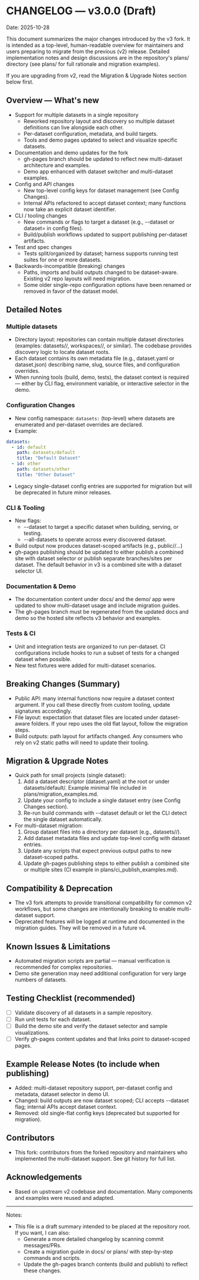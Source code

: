 # CHANGELOG — v3.0.0 (Draft)

Date: 2025-10-28

This document summarizes the major changes introduced by the v3 fork. It is intended as a top-level, human-readable overview for maintainers and users preparing to migrate from the previous (v2) release. Detailed implementation notes and design discussions are in the repository's plans/ directory (see plans/ for full rationale and migration examples).

If you are upgrading from v2, read the Migration & Upgrade Notes section below first.

## Overview — What's new

- Support for multiple datasets in a single repository
  - Reworked repository layout and discovery so multiple dataset definitions can live alongside each other.
  - Per-dataset configuration, metadata, and build targets.
  - Tools and demo pages updated to select and visualize specific datasets.
- Documentation and demo updates for the fork
  - gh-pages branch should be updated to reflect new multi-dataset architecture and examples.
  - Demo app enhanced with dataset switcher and multi-dataset examples.
- Config and API changes
  - New top-level config keys for dataset management (see Config Changes).
  - Internal APIs refactored to accept dataset context; many functions now take an explicit dataset identifier.
- CLI / tooling changes
  - New commands or flags to target a dataset (e.g., --dataset or dataset= in config files).
  - Build/publish workflows updated to support publishing per-dataset artifacts.
- Test and spec changes
  - Tests split/organized by dataset; harness supports running test suites for one or more datasets.
- Backwards-incompatible (breaking) changes
  - Paths, imports and build outputs changed to be dataset-aware. Existing v2 repo layouts will need migration.
  - Some older single-repo configuration options have been renamed or removed in favor of the dataset model.

## Detailed Notes

### Multiple datasets
- Directory layout: repositories can contain multiple dataset directories (examples: datasets/<name>/, workspaces/<name>/, or similar). The codebase provides discovery logic to locate dataset roots.
- Each dataset contains its own metadata file (e.g., dataset.yaml or dataset.json) describing name, slug, source files, and configuration overrides.
- When running tools (build, demo, tests), the dataset context is required — either by CLI flag, environment variable, or interactive selector in the demo.

### Configuration Changes
- New config namespace: `datasets:` (top-level) where datasets are enumerated and per-dataset overrides are declared.
- Example:

```yaml
datasets:
  - id: default
    path: datasets/default
    title: "Default Dataset"
  - id: other
    path: datasets/other
    title: "Other Dataset"
```

- Legacy single-dataset config entries are supported for migration but will be deprecated in future minor releases.

### CLI & Tooling
- New flags:
  - --dataset <id> to target a specific dataset when building, serving, or testing.
  - --all-datasets to operate across every discovered dataset.
- Build output now produces dataset-scoped artifacts (e.g., public/<dataset-id>/...)
- gh-pages publishing should be updated to either publish a combined site with dataset selector or publish separate branches/sites per dataset. The default behavior in v3 is a combined site with a dataset selector UI.

### Documentation & Demo
- The documentation content under docs/ and the demo/ app were updated to show multi-dataset usage and include migration guides.
- The gh-pages branch must be regenerated from the updated docs and demo so the hosted site reflects v3 behavior and examples.

### Tests & CI
- Unit and integration tests are organized to run per-dataset. CI configurations include hooks to run a subset of tests for a changed dataset when possible.
- New test fixtures were added for multi-dataset scenarios.

## Breaking Changes (Summary)
- Public API: many internal functions now require a dataset context argument. If you call these directly from custom tooling, update signatures accordingly.
- File layout: expectation that dataset files are located under dataset-aware folders. If your repo uses the old flat layout, follow the migration steps.
- Build outputs: path layout for artifacts changed. Any consumers who rely on v2 static paths will need to update their tooling.

## Migration & Upgrade Notes
- Quick path for small projects (single dataset):
  1. Add a dataset descriptor (dataset.yaml) at the root or under datasets/default/. Example minimal file included in plans/migration_examples.md.
  2. Update your config to include a single dataset entry (see Config Changes section).
  3. Re-run build commands with --dataset default or let the CLI detect the single dataset automatically.
- For multi-dataset migration:
  1. Group dataset files into a directory per dataset (e.g., datasets/<name>/).
  2. Add dataset metadata files and update top-level config with dataset entries.
  3. Update any scripts that expect previous output paths to new dataset-scoped paths.
  4. Update gh-pages publishing steps to either publish a combined site or multiple sites (CI example in plans/ci_publish_examples.md).

## Compatibility & Deprecation
- The v3 fork attempts to provide transitional compatibility for common v2 workflows, but some changes are intentionally breaking to enable multi-dataset support.
- Deprecated features will be logged at runtime and documented in the migration guides. They will be removed in a future v4.

## Known Issues & Limitations
- Automated migration scripts are partial — manual verification is recommended for complex repositories.
- Demo site generation may need additional configuration for very large numbers of datasets.

## Testing Checklist (recommended)
- [ ] Validate discovery of all datasets in a sample repository.
- [ ] Run unit tests for each dataset.
- [ ] Build the demo site and verify the dataset selector and sample visualizations.
- [ ] Verify gh-pages content updates and that links point to dataset-scoped pages.

## Example Release Notes (to include when publishing)
- Added: multi-dataset repository support, per-dataset config and metadata, dataset selector in demo UI.
- Changed: build outputs are now dataset scoped; CLI accepts --dataset flag; internal APIs accept dataset context.
- Removed: old single-flat config keys (deprecated but supported for migration).

## Contributors
- This fork: contributors from the forked repository and maintainers who implemented the multi-dataset support. See git history for full list.

## Acknowledgements
- Based on upstream v2 codebase and documentation. Many components and examples were reused and adapted.

---

Notes:
- This file is a draft summary intended to be placed at the repository root. If you want, I can also:
  - Generate a more detailed changelog by scanning commit messages/PRs.
  - Create a migration guide in docs/ or plans/ with step-by-step commands and scripts.
  - Update the gh-pages branch contents (build and publish) to reflect these changes.

